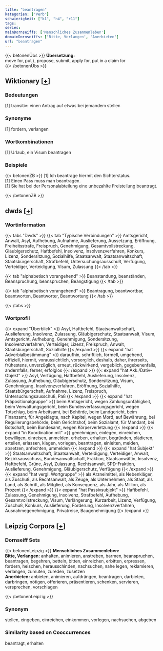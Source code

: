 ```yaml
---
title: "beantragen"
kategorien: ["Verb"]
schwierigkeit: ["k1", "h4", "r11"]
tags:
series:
mainDornseiffs: ['Menschliches Zusammenleben']
domainDornseiffs: ['Bitte, Verlangen', 'Anerbieten']
url: "beantragen"
---
```


{{< betonenÜbs >}}
**Übersetzung:**  
move for, put (, propose, submit, apply  for, put in a claim for  
{{< /betonenÜbs >}}

## Wiktionary [[+](https://de.wiktionary.org/wiki/beantragen)]

### Bedeutungen
[1] transitiv: einen Antrag auf etwas bei jemandem stellen  

### Synonyme
[1] fordern, verlangen  

### Wortkombinationen
[1] Urlaub, ein Visum beantragen  

### Beispiele
{{< betonenZB >}}
[1] Ich beantrage hiermit den Sichterstatus.  
[1] Einen Pass muss man beantragen.  
[1] Sie hat bei der Personalabteilung eine unbezahlte Freistellung beantragt.  

{{< /betonenZB >}}


## dwds [[+](https://www.dwds.de/wb/beantragen)]

### Wortinformation
{{< tabs "Dwds" >}}
{{< tab "Typische Verbindungen" >}}
Amtsgericht, Anwalt, Asyl, Aufhebung, Aufnahme, Auslieferung, Aussetzung, Eröffnung, Freiheitsstrafe, Freispruch, Genehmigung, Gesamtvollstreckung, Gläubigerschutz, Haftbefehl, Insolvenz, Insolvenzverfahren, Konkurs, Lizenz, Sondersitzung, Sozialhilfe, Staatsanwalt, Staatsanwaltschaft, Staatsbürgerschaft, Strafbefehl, Untersuchungsausschuß, Verfügung, Verteidiger, Verteidigung, Visum, Zulassung
{{< /tab >}}

{{< tab "alphabetisch vorangehend" >}}
Beanstandung, beanständen, Beanspruchung, beanspruchen, Beängstigung
{{< /tab >}}

{{< tab "alphabetisch vorangehend" >}}
Beantragung, beantwortbar, beantworten, Beantworter, Beantwortung
{{< /tab >}}

{{< /tabs >}}

### Wortprofil
{{< expand "Überblick" >}} Asyl, Haftbefehl, Staatsanwaltschaft, Auslieferung, Insolvenz, Zulassung, Gläubigerschutz, Staatsanwalt, Visum, Amtsgericht, Aufhebung, Genehmigung, Sondersitzung, Insolvenzverfahren, Verteidiger, Lizenz, Freispruch, Anwalt, Staatsbürgerschaft, Sozialhilfe {{< /expand >}}
{{< expand "hat Adverbialbestimmung" >}} daraufhin, schriftlich, formell, umgehend, offiziell, hiermit, voraussichtlich, vorsorglich, deshalb, daher, ihrerseits, frühestens, unverzüglich, erneut, rückwirkend, vergeblich, gegebenenfalls, andernfalls, ferner, erfolglos {{< /expand >}}
{{< expand "hat Akk./Dativ-Objekt" >}} Asyl, Verfügung, Haftbefehl, Auslieferung, Insolvenz, Zulassung, Aufhebung, Gläubigerschutz, Sondersitzung, Visum, Genehmigung, Insolvenzverfahren, Eröffnung, Sozialhilfe, Staatsbürgerschaft, Aufnahme, Lizenz, Freispruch, Untersuchungsausschuß, Paß {{< /expand >}}
{{< expand "hat Präpositionalgruppe" >}} beim Amtsgericht, wegen Zahlungsunfähigkeit, beim Verwaltungsgericht, beim Bundesverfassungsgericht, wegen Totschlag, beim Arbeitsamt, bei Behörde, beim Landgericht, beim Finanzamt, für Angeklagte, nach Kapitel, wegen Mord, auf Bewährung, bei Regulierungsbehörde, beim Gerichtshof, beim Sozialamt, für Mandant, bei Botschaft, beim Bundesamt, wegen Körperverletzung {{< /expand >}}
{{< expand "in Koordination mit" >}} genehmigen, einlegen, einreichen, bewilligen, einreisen, anmelden, erheben, erhalten, begründen, plädieren, erteilen, erlassen, klagen, vorlegen, beantragen, einleiten, melden, absetzen, anfechten, ummelden {{< /expand >}}
{{< expand "hat Subjekt" >}} Staatsanwaltschaft, Staatsanwalt, Verteidigung, Verteidiger, Anwalt, Bezirksausschuss, Bundesanwaltschaft, Fraktion, Staatsanwältin, Insolvenz, Haftbefehl, Grüne, Asyl, Zulassung, Rechtsanwalt, SPD-Fraktion, Auslieferung, Genehmigung, Gläubigerschutz, Verfügung {{< /expand >}}
{{< expand "hat vergl. Wortgruppe" >}} als Arzneimittel, als Nebenkläger, als Zuschuß, als Rechtsanwalt, als Zeuge, als Unternehmen, als Staat, als Land, als Schritt, als Mitglied, als Konsequenz, als Jahr, als Million, als Prozent {{< /expand >}}
{{< expand "hat Passivsubjekt" >}} Haftbefehl, Zulassung, Genehmigung, Insolvenz, Strafbefehl, Aufhebung, Gesamtvollstreckung, Visum, Verlängerung, Kurzarbeit, Lizenz, Verfügung, Zuschuß, Konkurs, Auslieferung, Förderung, Insolvenzverfahren, Ausnahmegenehmigung, Privatreise, Baugenehmigung {{< /expand >}}

## Leipzig Corpora [[+](https://corpora.uni-leipzig.de/en/res?word=beantragen&corpusId=deu_newscrawl-public_2018)]

### Dornseiff Sets
{{< betonenLeipzig >}}
**Menschliches Zusammenleben:**  
**Bitte, Verlangen:** anhalten, animieren, anstreben, barmen, beanspruchen, beantragen, begehren, betteln, bitten, einreichen, erbitten, erpressen, fordern, heischen, herausschinden, nachsuchen, nahe legen, reklamieren, verlangen, zumuten, zureden, zusetzen  
**Anerbieten:** anbieten, animieren, aufdrängen, beantragen, darbieten, darbringen, nötigen, offerieren, präsentieren, schenken, servieren, versprechen, vorschlagen  

{{< /betonenLeipzig >}}

### Synonym
stellen, eingeben, einreichen, einkommen, vorlegen, nachsuchen, abgeben


### Similarity based on Cooccurrences
beantragt, erhalten

